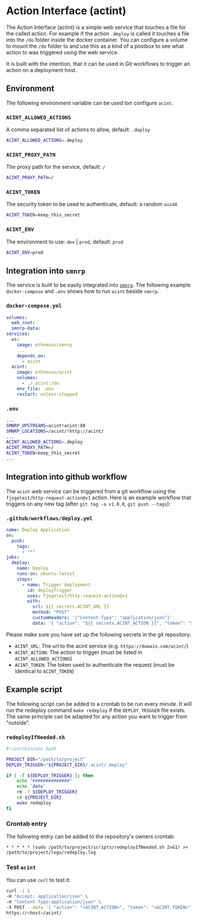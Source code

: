 # Action Interface (actint)

The Action Interface (actint) is a simple web service that touches a file for the called action. 
For example if the action `.deploy` is called it touches a file into the `/do` folder inside 
the docker container. You can configure a volume to mount the `/do` folder to and use this 
as a kind of a postbox to see what action to was triggered using the web service.

It is built with the intention, that it can be used in Git workflows to trigger an action on
a deployment host.

## Environment

The following environment variable can be used ton configure `acint`.

### `ACINT_ALLOWED_ACTIONS`

A comma separated list of actions to allow, default: `.deploy`

```bash
ACINT_ALLOWED_ACTIONS=.deploy
```

### `ACINT_PROXY_PATH`

The proxy path for the service, default: `/`

```bash
ACINT_PROXY_PATH=/
```

### `ACINT_TOKEN`

The security token to be used to authenticate, default: a random `uuid4`

```bash
ACINT_TOKEN=keep_this_secret
```

### `ACINT_ENV`

The environment to use: `dev` | `prod`, default: `prod`

```bash
ACINT_ENV=prod
```

## Integration into `smnrp`

The service is built to be easily integrated into [`smnrp`](https://hub.docker.com/repository/docker/ethnexus/smnrp). 
The following example `docker-compose` and `.env` shows how to run `acint` beside `smnrp`.

### `docker-compose.yml`

```yaml
volumes:
  web_root:
  smnrp-data:
services:
  ws:
    image: ethnexus/smnrp
    ...
    depends_on:
      - acint
  acint:
    image: ethnexus/acint
    volumes:
      - ./.acint:/do
    env_file: .env
    restart: unless-stopped
```

### `.env`

```bash
...
SMNRP_UPSTREAMS=acint!acint:80
SMNRP_LOCATIONS=/acint/!http://acint/
...
ACINT_ALLOWED_ACTIONS=.deploy
ACINT_PROXY_PATH=/
ACINT_TOKEN=keep_this_secret
...
```

## Integration into github workflow

The `acint` web service can be triggered from a git workflow using the `fjogeleit/http-request-action@v1` action.
Here is an example workflow that triggers on any new tag (after `git tag -a v1.0.0`, `git push --tags`): 

### `.github/workflows/deploy.yml`

```yaml
name: Deploy Application
on:
  push:
    tags:
      - "*"
jobs:
  deploy:
    name: Deploy
    runs-on: ubuntu-latest
    steps:
      - name: Trigger deployment
        id: deployTrigger
        uses: fjogeleit/http-request-action@v1
        with:
          url: ${{ secrets.ACINT_URL }}
          method: "POST"
          customHeaders: '{"Content-Type": "application/json"}'
          data: '{ "action": "${{ secrets.ACINT_ACTION }}", "token": "${{ secrets.ACINT_TOKEN }}" }'
```

Please make sure you have set up the following secrets in the git repository:

- `ACINT_URL`: The url to the acint service (e.g. `https://domain.com/acint/`)
- `ACINT_ACTION`: The action to trigger (must be listed in `ACINT_ALLOWED_ACTIONS`)
- `ACINT_TOKEN`: The token used to authenticate the request (must be identical to `ACINT_TOKEN`)

## Example script

The following script can be added to a crontab to be run every minute. It will run the redeploy command `make redeploy` if 
the `DEPLOY_TRIGGER` file exists. The same principle can be adapted for any action you want to trigger from "outside".

### `redeployIfNeeded.sh`

```bash
#!/usr/bin/env bash

PROJECT_DIR="/path/to/project"
DEPLOY_TRIGGER="${PROJECT_DIR}/.acint/.deploy"

if [ -f ${DEPLOY_TRIGGER} ]; then
    echo "##############"
    echo `date`
    rm -f ${DEPLOY_TRIGGER}
    cd ${PROJECT_DIR}
    make redeploy
fi
```

### Crontab entry

The following entry can be added to the repository's owners crontab:

```crontab
* * * * * (sudo /path/to/project/scripts/redeployIfNeeded.sh 2>&1) >> /path/to/project/logs/redeploy.log
```

### Test `acint`

You can use `curl` to test it:

```bash
curl -i \
-H "Accept: application/json" \
-H "Content-Type:application/json" \
-X POST --data '{ "action": "<ACINT_ACTION>", "token": "<ACINT_TOKEN>" }' \
https://<host>/acint/
```
